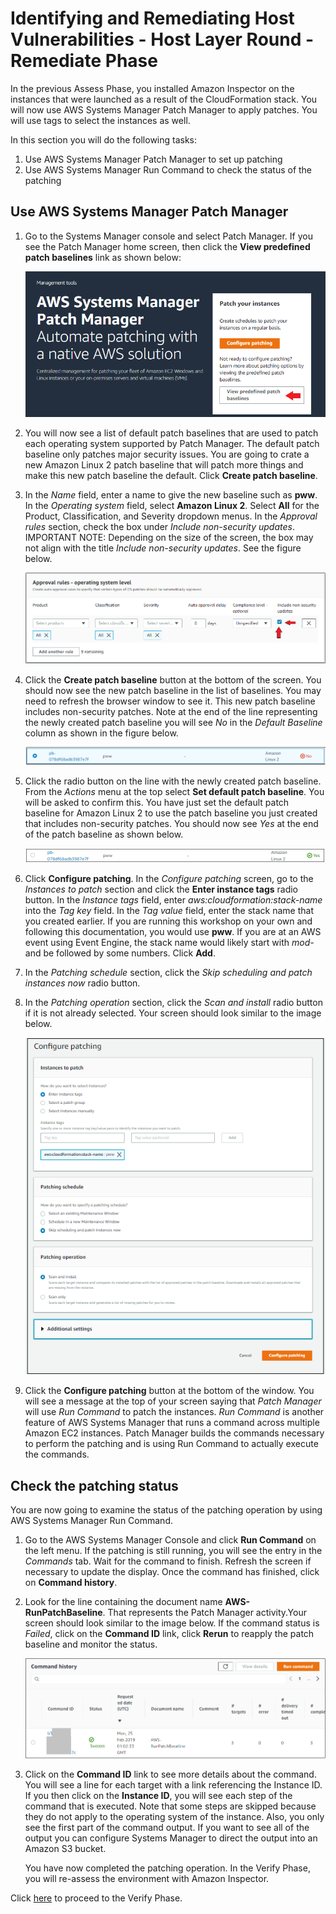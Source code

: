 # Identifying and Remediating Host Vulnerabilities - Host Layer Round - Remediate Phase

In the previous Assess Phase, you installed Amazon Inspector on the instances that were launched as a result of the
CloudFormation stack.  You will now use AWS Systems Manager Patch Manager to apply patches.
You will use tags to select the instances as well.

In this section you will do the following tasks:

1. Use AWS Systems Manager Patch Manager to set up patching
2. Use AWS Systems Manager Run Command to check the status of the patching

## Use AWS Systems Manager Patch Manager

1. Go to the Systems Manager console and select Patch Manager.  If you see the Patch Manager home screen, then click the **View predefined patch baselines** link as shown below:

    ![remediate-home-screen](./images/remediate-pm-home-screen.png)

2.  You will now see a list of default patch baselines that are used to patch each operating system supported by Patch Manager.   The default patch baseline only patches major security issues.  You are going to crate a new Amazon Linux 2 patch baseline that will patch more things and make this new patch baseline the default.  Click **Create patch baseline**.


3.  In the *Name* field, enter a name to give the new baseline such as **pww**.  In the *Operating system* field, select **Amazon Linux 2**.  Select **All** for the Product, Classification, and Severity dropdown menus.  In the *Approval rules* section, check the box under *Include non-security updates*.  IMPORTANT NOTE:  Depending on the size of the screen, the box may not align with the title *Include non-security updates*.  See the figure below.

    ![approval-rule](./images/remediate-pm-approval-rule.png)

4.  Click the **Create patch baseline** button at the bottom of the screen.  You should now see the new patch baseline in the list of baselines.  You may need to refresh the browser window to see it.  This new patch baseline includes non-security patches.  Note at the end of the line representing the newly created patch baseline you will see *No* in the *Default Baseline* column as shown in the figure below.

    ![default-baseline](./images/remediate-pm-default-baseline-no.png)

5. Click the radio button on the line with the newly created patch baseline.  From the *Actions* menu at the top select **Set default patch baseline**.  You will be asked to confirm this.  You have just set the default patch baseline for Amazon Linux 2 to use the patch baseline you just created that includes non-security patches.  You should now see *Yes* at the end of the patch baseline as shown below.

    ![default-baseline](./images/remediate-pm-default-baseline-yes.png)


6. Click **Configure patching**. In the *Configure patching* screen, go to the *Instances to patch* section and click the **Enter instance tags** radio button.  In the *Instance tags* field, enter *aws:cloudformation:stack-name* into the *Tag key* field.  In the *Tag value* field, enter the stack name that you created earlier.  If you are running this workshop on your own and following this documentation, you would use **pww**.  If you are at an AWS event using Event Engine, the stack name would likely start with *mod-* and be followed by some numbers.   Click **Add**.


7. In the *Patching schedule* section, click the *Skip scheduling and patch instances now* radio button.

8. In the *Patching operation* section, click the *Scan and install* radio button if it is not already selected.  Your screen should look similar to the image below.

    ![configure-patching](./images/remediate-pm-configure-patching.png)

9.  Click the **Configure patching** button at the bottom of the window.  You will see a message at the top of your screen saying that *Patch Manager* will use *Run Command* to patch the instances.   *Run Command* is another feature of AWS Systems Manager that runs a command across multiple Amazon EC2 instances.  Patch Manager builds the commands necessary to perform the patching and is using Run Command to actually execute the commands.

## Check the patching status

You are now going to examine the status of the patching operation by using AWS Systems Manager Run Command.

1. Go to the AWS Systems Manager Console and click **Run Command** on the left menu.  If the patching is still running, you will see the entry in the *Commands* tab.  Wait for the command to finish.  Refresh the screen if necessary to update the display.  Once the command has finished, click on **Command history**.

2. Look for the line containing the document name **AWS-RunPatchBaseline**.  That represents the Patch Manager activity.Your screen should look similar to the image below. If the command status is _Failed_, click on the **Command ID** link, click **Rerun** to reapply the patch baseline and monitor the status.

    ![command-history](./images/remediate-command-history.png)

3.  Click on the **Command ID** link to see more details about the command.  You will see a line for each target with a link referencing the Instance ID.  If you then click on the **Instance ID**, you will see each step of the command that is executed.   Note that some steps are skipped because they do not apply to the operating system of the instance.  Also, you only see the first part of the command output.  If you want to see all of the output you can configure Systems Manager to direct the output into an Amazon S3 bucket.

    You have now completed the patching operation.  In the Verify Phase, you will re-assess the environment with Amazon Inspector.

Click [here](./verify.md) to proceed to the Verify Phase.
